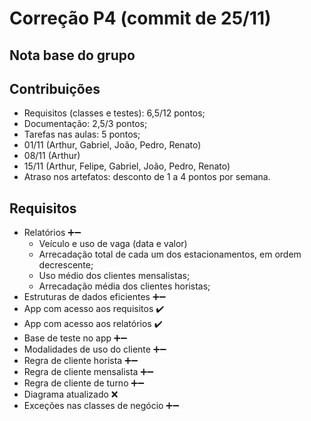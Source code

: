 # Correção P4 (commit de 25/11)

## Nota base do grupo

## Contribuições

  - Requisitos (classes e testes): 6,5/12 pontos;
  - Documentação: 2,5/3 pontos;
  - Tarefas nas aulas: 5 pontos;
  - 01/11 (Arthur, Gabriel, João, Pedro, Renato)
  - 08/11 (Arthur)
  - 15/11 (Arthur, Felipe, Gabriel, João, Pedro, Renato)
  - Atraso nos artefatos: desconto de 1 a 4 pontos por semana.

## Requisitos

  - Relatórios ➕➖
    - Veículo e uso de vaga (data e valor)
    - Arrecadação total de cada um dos estacionamentos, em ordem decrescente;
    - Uso médio dos clientes mensalistas;
    - Arrecadação média dos clientes horistas;
  - Estruturas de dados eficientes ➕➖
  - App com acesso aos requisitos ✔️
  - App com acesso aos relatórios ✔️
  - Base de teste no app ➕➖
  - Modalidades de uso do cliente ➕➖
  - Regra de cliente horista ➕➖
  - Regra de cliente mensalista ➕➖
  - Regra de cliente de turno ➕➖
  - Diagrama atualizado ❌
  - Exceções nas classes de negócio ➕➖
